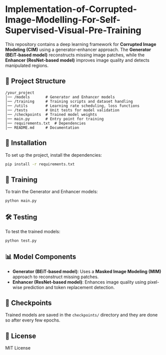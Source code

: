 # Implementation-of-Corrupted-Image-Modelling-For-Self-Supervised-Visual-Pre-Training

This repository contains a deep learning framework for **Corrupted Image Modeling (CIM)** using a generator-enhancer approach. The **Generator (BEiT-based model)** reconstructs missing image patches, while the **Enhancer (ResNet-based model)** improves image quality and detects manipulated regions.

## 📁 Project Structure
```
/your_project
│── /models       # Generator and Enhancer models
│── /training     # Training scripts and dataset handling
│── /utils        # Learning rate scheduling, loss functions
│── /tests        # Unit tests for model validation
│── /checkpoints  # Trained model weights
│── main.py       # Entry point for training
│── requirements.txt  # Dependencies
│── README.md     # Documentation
```

## 🚀 Installation
To set up the project, install the dependencies:
```sh
pip install -r requirements.txt
```

## 🔧 Training
To train the Generator and Enhancer models:
```sh
python main.py
```

## 🛠️ Testing
To test the trained models:
```sh
python test.py
```

## 📊 Model Components
- **Generator (BEiT-based model)**: Uses a **Masked Image Modeling (MIM)** approach to reconstruct missing patches.
- **Enhancer (ResNet-based model)**: Enhances image quality using pixel-wise prediction and token replacement detection.

## 📌 Checkpoints
Trained models are saved in the `checkpoints/` directory and they are done so after every few epochs.

## 📝 License
MIT License
